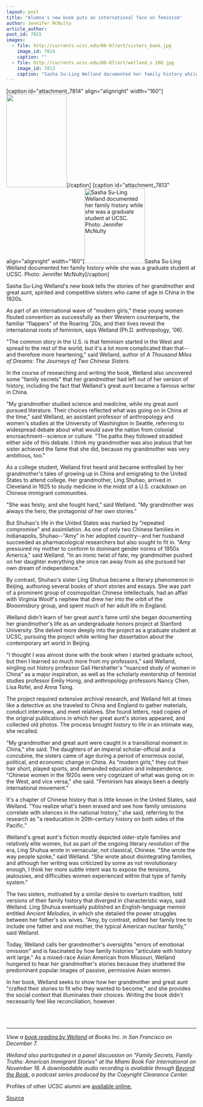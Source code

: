 ```yaml
---
layout: post
title: "Alumna's new book puts an international face on feminism"
author: Jennifer McNulty
article_author: 
post_id: 7815
images:
  - file: http://currents.ucsc.edu/06-07/art/sisters_book.jpg
    image_id: 7814
    caption: ""
  - file: http://currents.ucsc.edu/06-07/art/welland_s.160.jpg
    image_id: 7813
    caption: "Sasha Su-Ling Welland documented her family history while she was a graduate student at UCSC. Photo: Jennifer McNulty"
---
```


[caption id="attachment_7814" align="alignright" width="160"]<a href="http://dev-ucsc-news.pantheonsite.io/wp-content/uploads/2007/01/sisters_book.jpg"><img class="size-full wp-image-7814" src="http://dev-ucsc-news.pantheonsite.io/wp-content/uploads/2007/01/sisters_book.jpg" alt="" width="160" height="245" /></a>[/caption]
[caption id="attachment_7813" align="alignright" width="160"]<a href="http://dev-ucsc-news.pantheonsite.io/wp-content/uploads/2007/01/welland_s.160.jpg"><img class="size-full wp-image-7813" src="http://dev-ucsc-news.pantheonsite.io/wp-content/uploads/2007/01/welland_s.160.jpg" alt="Sasha Su-Ling Welland documented her family history while she was a graduate student at UCSC. Photo: Jennifer McNulty" width="160" height="198" /></a>Sasha Su-Ling Welland documented her family history while she was a graduate student at UCSC. Photo: Jennifer McNulty[/caption]
<a name="content" id="content"></a>
<p>
  Sasha Su-Ling Welland's new book tells the stories of her grandmother and great aunt, spirited and competitive sisters who came of age in China in the 1920s.
</p>
<p>
  As part of an international wave of "modern girls," these young women flouted convention as successfully as their Western counterparts, the familiar "flappers" of the Roaring '20s, and their lives reveal the international roots of feminism, says Welland (Ph.D. anthropology, '06).
</p>
<p>
  "The common story in the U.S. is that feminism started in the West and spread to the rest of the world, but it's a lot more complicated than that--and therefore more heartening," said Welland, author of <i>A Thousand Miles of Dreams: The Journeys of Two Chinese Sisters</i>.
</p>
<p>
  In the course of researching and writing the book, Welland also uncovered some "family secrets" that her grandmother had left out of her version of history, including the fact that Welland's great aunt became a famous writer in China.
</p>
<p>
  "My grandmother studied science and medicine, while my great aunt pursued literature. Their choices reflected what was going on in China at the time," said Welland, an assistant professor of anthropology and women's studies at the University of Washington in Seattle, referring to widespread debate about what would save the nation from colonial encroachment--science or culture. "The paths they followed straddled either side of this debate. I think my grandmother was also jealous that her sister achieved the fame that she did, because my grandmother was very ambitious, too."
</p>
<p>
  As a college student, Welland first heard and became enthralled by her grandmother's tales of growing up in China and emigrating to the United States to attend college. Her grandmother, Ling Shuhao, arrived in Cleveland in 1925 to study medicine in the midst of a U.S. crackdown on Chinese immigrant communities.
</p>
<p>
  "She was feisty, and she fought hard," said Welland. "My grandmother was always the hero, the protagonist of her own stories."
</p>
<p>
  But Shuhao's life in the United States was marked by "repeated compromise" and assimilation. As one of only two Chinese families in Indianapolis, Shuhao--"Amy" in her adopted country--and her husband succeeded as pharmacological researchers but also sought to fit in. "Amy pressured my mother to conform to dominant gender norms of 1950s America," said Welland. "In an ironic twist of fate, my grandmother pushed on her daughter everything she once ran away from as she pursued her own dream of independence."
</p>
<p>
  By contrast, Shuhao's sister Ling Shuhua became a literary phenomenon in Beijing, authoring several books of short stories and essays. She was part of a prominent group of cosmopolitan Chinese intellectuals, had an affair with Virginia Woolf's nephew that drew her into the orbit of the Blooomsbury group, and spent much of her adult life in England.
</p>
<p>
  Welland didn't learn of her great aunt's fame until she began documenting her grandmother's life as an undergraduate honors project at Stanford University. She delved more deeply into the project as a graduate student at UCSC, pursuing the project while writing her dissertation about the contemporary art world in Beijing.
</p>
<p>
  "I thought I was almost done with the book when I started graduate school, but then I learned so much more from my professors," said Welland, singling out history professor Gail Hershatter's "nuanced study of women in China" as a major inspiration, as well as the scholarly mentorship of feminist studies professor Emily Honig, and anthropology professors Nancy Chen, Lisa Rofel, and Anna Tsing.
</p>
<p>
  The project required extensive archival research, and Welland felt at times like a detective as she traveled to China and England to gather materials, conduct interviews, and meet relatives. She found letters, read copies of the original publications in which her great aunt's stories appeared, and collected old photos. The process brought history to life in an intimate way, she recalled.
</p>
<p>
  "My grandmother and great aunt were caught in a transitional moment in China," she said. The daughters of an imperial scholar-official and a concubine, the sisters came of age during a period of enormous social, political, and economic change in China. As "modern girls," they cut their hair short, played sports, and demanded education and independence. "Chinese women in the 1920s were very cognizant of what was going on in the West, and vice versa," she said. "Feminism has always been a deeply international movement."
</p>
<p>
  It's a chapter of Chinese history that is little known in the United States, said Welland. "You realize what's been erased and see how family omissions correlate with silences in the national history," she said, referring to the research as "a reeducation in 20th-century history on both sides of the Pacific."
</p>
<p>
  Welland's great aunt's fiction mostly depicted older-style families and relatively elite women, but as part of the ongoing literary revolution of the era, Ling Shuhua wrote in vernacular, not classical, Chinese. "She wrote the way people spoke," said Welland. "She wrote about disintegrating families, and although her writing was criticized by some as not revolutionary enough, I think her more subtle intent was to expose the tensions, jealousies, and difficulties women experienced within that type of family system."
</p>
<p>
  The two sisters, motivated by a similar desire to overturn tradition, told versions of their family history that diverged in characteristic ways, said Welland. Ling Shuhua eventually published an English-language memoir entitled <i>Ancient Melodies</i>, in which she detailed the power struggles between her father's six wives. "Amy, by contrast, edited her family tree to include one father and one mother, the typical American nuclear family," said Welland.
</p>
<p>
  Today, Welland calls her grandmother's oversights "errors of emotional omission" and is fascinated by how family histories "articulate with history writ large." As a mixed-race Asian American from Missouri, Welland hungered to hear her grandmother's stories because they shattered the predominant popular images of passive, permissive Asian women.
</p>
<p>
  In her book, Welland seeks to show how her grandmother and great aunt "crafted their stories to fit who they wanted to become," and she provides the social context that illuminates their choices. Writing the book didn't necessarily feel like reconciliation, however.
</p><br>
<br>
<hr>
<p>
  <i>View a <a href="http://www.fora.tv/fora/showthread.php?p=1374">book reading by Welland</a> at Books Inc. in San Francisco on December 7.</i>
</p>
<p>
  <i>Welland also participated in a panel discussion on "Family Secrets, Family Truths: American Immigrant Stories" at the Miami Book Fair International on November 18. A downloadable audio recording is available through <a href="http://www.beyondthebookcast.com/">Beyond the Book,</a> a podcast series produced by the Copyright Clearance Center.</i>
</p>
<p>
  Profiles of other UCSC alumni are <a href="http://www.ucsc.edu/alumni_friends/profiles/">available online.</a><br>
</p>
<p><a href="http://www1.ucsc.edu/currents/06-07/01-08/sisters.asp" title="Permalink to sisters">Source</a></p>
